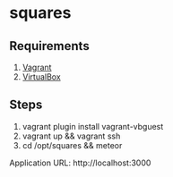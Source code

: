 squares
=======

## Requirements
1. [Vagrant](www.vagrantup.com)
2. [VirtualBox](www.virtualbox.org)

## Steps
1. vagrant plugin install vagrant-vbguest
2. vagrant up && vagrant ssh
3. cd /opt/squares && meteor

Application URL:
http://localhost:3000

